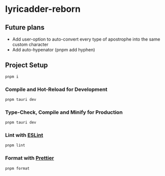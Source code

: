 # lyricadder-reborn

## Future plans
+ Add user-option to auto-convert every type of apostrophe into the same custom character
+ Add auto-hypenator (pnpm add hyphen)

## Project Setup

```sh
pnpm i
```

### Compile and Hot-Reload for Development

```sh
pnpm tauri dev
```

### Type-Check, Compile and Minify for Production

```sh
pnpm tauri dev
```

### Lint with [ESLint](https://eslint.org/)

```sh
pnpm lint
```
### Format with [Prettier](https://prettier.io/)

```sh
pnpm format
```
